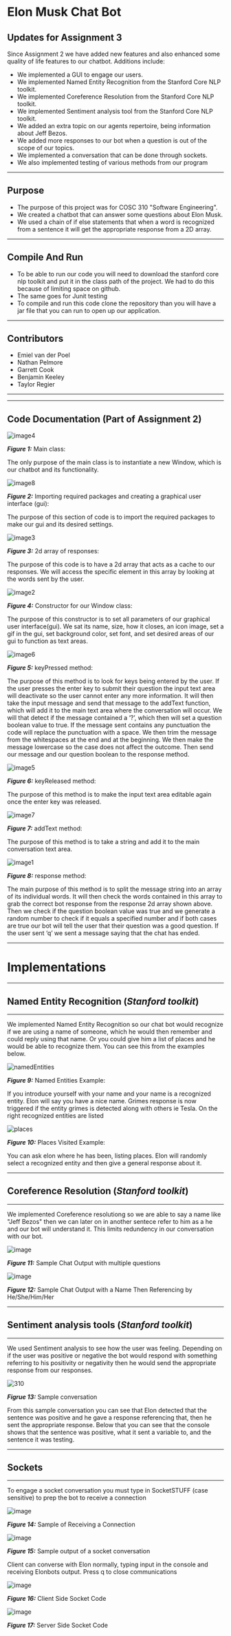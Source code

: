 # Elon Musk Chat Bot
## Updates for Assignment 3
Since Assignment 2 we have added new features and also enhanced some quality of life features to our chatbot. 
Additions include:
- We implemented a GUI to engage our users.
- We implemented Named Entity Recognition from the Stanford Core NLP toolkit.
- We implemented Coreference Resolution from the Stanford Core NLP toolkit.
- We implemented Sentiment analysis tool from the Stanford Core NLP toolkit.
- We added an extra topic on our agents repertoire, being information about Jeff Bezos.
- We added more responses to our bot when a question is out of the scope of our topics.
- We implemented a conversation that can be done through sockets.
- We also implemented testing of various methods from our program

---------------------------------------

## Purpose
- The purpose of this project was for COSC 310 "Software Engineering".
- We created a chatbot that can answer some questions about Elon Musk.
- We used a chain of if else statements that when a word is recognized from a sentence it will get the appropriate response from a 2D array.

---------------------------------------

## Compile And Run
- To be able to run our code you will need to download the stanford core nlp toolkit and put it in the class path of the project. We had to do this because of limiting space on github.
- The same goes for Junit testing
- To compile and run this code clone the repository than you will have a jar file that you can run to open up our application. 

---------------------------------------

## Contributors
- Emiel van der Poel
- Nathan Pelmore
- Garrett Cook
- Benjamin Keeley
- Taylor Regier

---------------------------------------
---------------------------------------
## Code Documentation (Part of Assignment 2)
![image4](https://user-images.githubusercontent.com/75397522/111886188-a06db000-8989-11eb-8a34-b567d3314c41.png)

***Figure 1:*** Main class:

The only purpose of the main class is to instantiate a new Window, which is our chatbot and its functionality.

![image8](https://user-images.githubusercontent.com/75397522/111886198-acf20880-8989-11eb-9156-c3cea4bb7f9c.png)

***Figure 2:*** Importing required packages and creating a graphical user interface (gui):

The purpose of this section of code is to import the required packages to make our gui and its desired settings.

![image3](https://user-images.githubusercontent.com/75397522/111886200-b3808000-8989-11eb-873b-617e488297ee.png)


***Figure 3:*** 2d array of responses:

The purpose of this code is to have a 2d array that acts as a cache to our responses. We will access the specific element in this array by looking at the words sent by the user. 

![image2](https://user-images.githubusercontent.com/75397522/111886205-b7140700-8989-11eb-9d4b-ed6a54d3ca63.png)


***Figure 4:*** Constructor for our Window class:

The purpose of this constructor is to set all parameters of our graphical user interface(gui). We sat its name, size, how it closes, an icon image, set a gif in the gui, set background color, set font, and set desired areas of our gui to function as text areas.

![image6](https://user-images.githubusercontent.com/75397522/111886211-bc715180-8989-11eb-8abe-d2d2f358cfe2.png)


***Figure 5:*** keyPressed method:

The purpose of this method is to look for keys being entered by the user. If the user presses the enter key to submit their question the input text area will deactivate so the user cannot enter any more information. It will then take the input message and send that message to the addText function, which will add it to the main text area where the conversation will occur. We will that detect if the message contained a ‘?’, which then will set a question boolean value to true. If the message sent contains any punctuation the code will replace the punctuation with a space. We then trim the message from the whitespaces at the end and at the beginning. We then make the message lowercase so the case does not affect the outcome. Then send our message and our question boolean to the response method.

![image5](https://user-images.githubusercontent.com/75397522/111886214-c09d6f00-8989-11eb-9692-b70878ea5f9e.png)


***Figure 6:*** keyReleased method:

The purpose of this method is to make the input text area editable again once the enter key was released.

![image7](https://user-images.githubusercontent.com/75397522/111886216-c4c98c80-8989-11eb-8357-26c604e4ceb1.png)


***Figure 7:*** addText method:

The purpose of this method is to take a string and add it to the main conversation text area.

![image1](https://user-images.githubusercontent.com/75397522/111886224-cabf6d80-8989-11eb-9f32-232f33ab6317.png)


***Figure 8:*** response method:

The main purpose of this method is to split the message string into an array of its individual words. It will then check the words contained in this array to grab the correct bot response from the response 2d array shown above. Then we check if the question boolean value was true and we generate a random number to check if it equals a specified number and if both cases are true our bot will tell the user that their question was a good question. If the user sent ‘q’ we sent a message saying that the chat has ended.

---------------------------------------
# Implementations
---------------------------------------

## Named Entity Recognition (*Stanford toolkit*)
---------------------------------------

We implemented Named Entity Recognition so our chat bot would recognize if we are using a name of someone, which he would then remember and could reply using that name. Or you could give him a list of places and he would be able to recognize them. You can see this from the examples below.

![namedEntities](https://user-images.githubusercontent.com/75397522/111888896-03694200-899e-11eb-9e77-4725305d9f89.PNG)


***Figure 9:*** Named Entities Example:

If you introduce yourself with your name and your name is a recognized entity. Elon will say you have a nice name. Grimes response is now triggered if the entity grimes is detected along with others ie Tesla. On the right recognized entities are listed

![places](https://user-images.githubusercontent.com/75397522/111888928-37dcfe00-899e-11eb-9ecc-5623d7bed507.PNG)

***Figure 10:*** Places Visited Example:

You can ask elon where he has been, listing places. Elon will randomly select a recognized entity and then give a general response about it.

---------------------------------------

## Coreference Resolution (*Stanford toolkit*)
---------------------------------------

We implemented Coreference resolutiong so we are able to say a name like "Jeff Bezos" then we can later on in another sentece refer to him as a he and our bot will understand it. This limits redundency in our conversation with our bot.

![image](https://user-images.githubusercontent.com/75397522/112570314-0baced00-8da3-11eb-85fa-f0891707a98e.png)

***Figure 11:*** Sample Chat Output with multiple questions

![image](https://user-images.githubusercontent.com/75397522/112570386-2f703300-8da3-11eb-9ae5-d0540cd914eb.png)

***Figure 12:*** Sample Chat Output with a Name Then Referencing by He/She/Him/Her

---------------------------------------

## Sentiment analysis tools (*Stanford toolkit*)
---------------------------------------
We used Sentiment analysis to see how the user was feeling. Depending on if the user was positive or negative the bot would respond with something referring to his positivity or negativity then he would send the appropriate response from our responses.

![310](https://user-images.githubusercontent.com/75397522/112517084-26f10b80-8d55-11eb-9bae-15dbd5d3ce4d.PNG)

***Figrue 13:*** Sample conversation 

From this sample conversation you can see that Elon detected that the sentence was positive and he gave a response referencing that, then he sent the appropriate response. Below that you can see that the console shows that the sentence was positive, what it sent a variable to, and the sentence it was testing.

---------------------------------------

## Sockets
---------------------------------------
To engage a socket conversation you must type in SocketSTUFF (case sensitive) to prep the bot to receive a connection

![image](https://user-images.githubusercontent.com/75397522/112515502-8cdc9380-8d53-11eb-9f3e-9c495dd69b8e.png)

***Figure 14:*** Sample of Receiving a Connection

![image](https://user-images.githubusercontent.com/75397522/112515676-b5fd2400-8d53-11eb-842c-a849f48aafe2.png)

***Figure 15:*** Sample output of a socket conversation

Client can converse with Elon normally, typing input in the console and receiving Elonbots output. Press q to close communications

![image](https://user-images.githubusercontent.com/75397522/112515840-e1800e80-8d53-11eb-8a5b-1085ac26f9e3.png)

***Figure 16:*** Client Side Socket Code

![image](https://user-images.githubusercontent.com/75397522/112515860-e80e8600-8d53-11eb-98b9-01b70a5f2d8f.png)

***Figure 17:*** Server Side Socket Code
